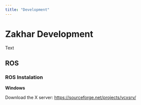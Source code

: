 ```yaml
---
title: "Development"
---
```


# Zakhar Development

Text

## ROS

### ROS Instalation

**Windows**

Download the X server: https://sourceforge.net/projects/vcxsrv/
